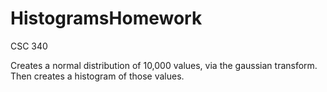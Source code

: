 # HistogramsHomework
CSC 340

Creates a normal distribution of 10,000 values, via the gaussian transform.
Then creates a histogram of those values.
